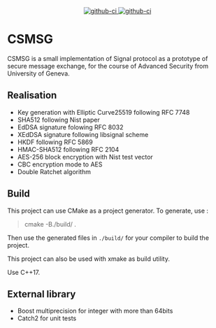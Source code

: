 <div align="center">
  <div>
    <a href="https://github.com/K4kug3n/CSMSG/actions?query=workflow%3Awindow">
      <img src="https://github.com/K4kug3n/CSMSG/workflows/window/badge.svg" alt="github-ci" />
    </a>
    <a href="https://github.com/K4kug3n/CSMSG/actions?query=workflow%3Alinux">
      <img src="https://github.com/K4kug3n/CSMSG/workflows/linux/badge.svg" alt="github-ci" />
    </a>
  </div>
</div>

# CSMSG

CSMSG is a small implementation of Signal protocol as a prototype of secure message exchange, for the course of Advanced Security from University of Geneva.

## Realisation

- Key generation with Elliptic Curve25519 following RFC 7748
- SHA512 following Nist paper
- EdDSA signature folowing RFC 8032
- XEdDSA signature following libsignal scheme
- HKDF following RFC 5869
- HMAC-SHA512 following RFC 2104
- AES-256 block encryption with Nist test vector
- CBC encryption mode to AES
- Double Ratchet algorithm

## Build

This project can use CMake as a project generator. To generate, use :
> cmake -B./build/ .

Then use the generated files in `./build/` for your compiler to build the project.  

This project can also be used with xmake as build utility.  

Use C++17.

## External library

- Boost multiprecision for integer with more than 64bits
- Catch2 for unit tests